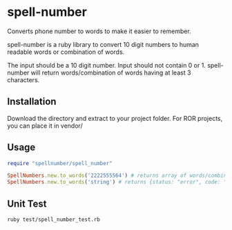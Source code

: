 # spell-number
Converts phone number to words to make it easier to remember.

spell-number is a ruby library to convert 10 digit numbers to human readable words or combination of words.

The input should be a 10 digit number. Input should not contain 0 or 1. spell-number will return words/combination of words having at least 3 characters.

## Installation

Download the directory and extract to your project folder. For ROR projects, you can place it in vendor/

## Usage

```ruby
require "spellnumber/spell_number"

SpellNumbers.new.to_words('2222555564') # returns array of words/combination of words like ["motortruck", "motor, truck"]
SpellNumbers.new.to_words('string') # returns {status: "error", code: "invalid number", message: "input should be a 10 digit number and should not contain 0 or 1"}
```

## Unit Test

```sh
ruby test/spell_number_test.rb
```